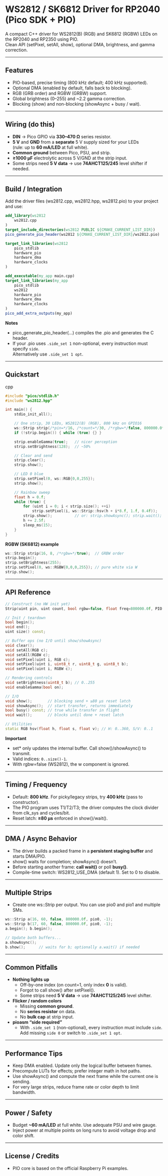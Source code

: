 # WS2812 / SK6812 Driver for RP2040 (Pico SDK + PIO)

A compact C++ driver for WS2812(B) (RGB) and SK6812 (RGBW) LEDs on the RP2040 and RP2350 using PIO.  
Clean API (setPixel, setAll, show), optional DMA, brightness, and gamma correction.

---

## Features

- PIO-based, precise timing (800 kHz default; 400 kHz supported).
- Optional DMA (enabled by default, falls back to blocking).
- RGB (GRB order) and RGBW (GRBW) support.
- Global brightness (0–255) and ~2.2 gamma correction.
- Blocking (show) and non-blocking (showAsync + busy / wait).

---

## Wiring (do this)

- **DIN** → Pico GPIO via **330–470 Ω** series resistor.
- **5 V** and **GND** from a **separate** 5 V supply sized for your LEDs  
  (rule: up to **60 mA/LED** at full white).
- **Common ground** between Pico, PSU, and strip.
- **≥1000 µF** electrolytic across 5 V/GND at the strip input.
- Some strips need **5 V data** → use **74AHCT125/245** level shifter if needed.

---

## Build / Integration

Add the driver files (ws2812.cpp, ws2812.hpp, ws2812.pio) to your project and use:

``` Cmake
add_library(ws2812
    ws2812.cpp
)
target_include_directories(ws2812 PUBLIC ${CMAKE_CURRENT_LIST_DIR})
pico_generate_pio_header(ws2812 ${CMAKE_CURRENT_LIST_DIR}/ws2812.pio)

target_link_libraries(ws2812
    pico_stdlib
    hardware_pio
    hardware_dma
    hardware_clocks
)

add_executable(my_app main.cpp)
target_link_libraries(my_app
    pico_stdlib
    ws2812
    hardware_pio
    hardware_dma
    hardware_clocks
)
pico_add_extra_outputs(my_app)
```

**Notes**
- pico_generate_pio_header(...) compiles the .pio and generates the C header.
- If your .pio uses `.side_set 1` non-optional, every instruction must specify `side`.  
  Alternatively use `.side_set 1 opt`.

---

## Quickstart
cpp
``` cpp
#include "pico/stdlib.h"
#include "ws2812.hpp"

int main() {
    stdio_init_all();

    // One strip, 30 LEDs, WS2812(B) (RGB), 800 kHz on GPIO16
    ws::Strip strip(/*pin=*/16, /*count=*/30, /*rgbw=*/false, 800000.0f, pio0, -1);
    if (!strip.begin()) { while (true) {} }

    strip.enableGamma(true);   // nicer perception
    strip.setBrightness(128);  // ~50%

    // Clear and send
    strip.clear();
    strip.show();

    // LED 0 blue
    strip.setPixel(0, ws::RGB{0,0,255});
    strip.show();

    // Rainbow sweep
    float h = 0.f;
    while (true) {
        for (uint i = 0; i < strip.size(); ++i)
            strip.setPixel(i, ws::Strip::hsv(h + i*8.f, 1.f, 0.4f));
        strip.show();          // or: strip.showAsync(); strip.wait();
        h += 2.5f;
        sleep_ms(15);
    }
}
```

**RGBW (SK6812) example**

```cpp
ws::Strip strip(16, 8, /*rgbw=*/true);  // GRBW order
strip.begin();
strip.setBrightness(255);
strip.setPixel(0, ws::RGBW{0,0,0,255}); // pure white via W
strip.show();
```

---

## API Reference

```cpp
// Construct (no HW init yet)
Strip(uint pin, uint count, bool rgbw=false, float freq=800000.0f, PIO pio=pio0, int sm=-1);

// Init / teardown
bool begin();
void end();
uint size() const;

// Buffer ops (no I/O until show/showAsync)
void clear();
void setAll(RGB c);
void setAll(RGBW c);
void setPixel(uint i, RGB c);
void setPixel(uint i, uint8_t r, uint8_t g, uint8_t b);
void setPixel(uint i, RGBW c);

// Rendering controls
void setBrightness(uint8_t b); // 0..255
void enableGamma(bool on);

// I/O
void show();       // blocking send + ≥80 µs reset latch
void showAsync();  // start transfer, returns immediately
bool busy() const; // true while transfer in flight
void wait();       // blocks until done + reset latch

// Utilities
static RGB hsv(float h, float s, float v); // H: 0..360, S/V: 0..1
```

**Important**
- set* only updates the internal buffer. Call show()/showAsync() to transmit.
- Valid indices: `0..size()-1`.
- With rgbw=false (WS2812), the w component is ignored.

---

## Timing / Frequency

- Default: **800 kHz**. For picky/legacy strips, try **400 kHz** (pass to constructor).
- The PIO program uses T1/T2/T3; the driver computes the clock divider from clk_sys and cycles/bit.
- Reset latch: **≥80 µs** enforced in show()/wait().

---

## DMA / Async Behavior

- The driver builds a packed frame in a **persistent staging buffer** and starts DMA/PIO.
- show() waits for completion; showAsync() doesn’t.
- Before starting another frame: **call wait()** or poll **busy()**.
- Compile-time switch: WS2812_USE_DMA (default 1). Set to 0 to disable.

---

## Multiple Strips

- Create one ws::Strip per output. You can use pio0 and pio1 and multiple SMs.

```cpp
ws::Strip a(16, 60, false, 800000.0f, pio0, -1);
ws::Strip b(17, 60, false, 800000.0f, pio0, -1);
a.begin(); b.begin();

// Update both buffers...
a.showAsync();
b.show();      // waits for b; optionally a.wait() if needed
```

---

## Common Pitfalls

- **Nothing lights up**
  - Off-by-one index (on count=1, only index **0** is valid).
  - Forgot to call show() after setPixel().
  - Some strips need **5 V data** → use **74AHCT125/245** level shifter.
- **Flicker / random colors**
  - Missing **common ground**.
  - No **series resistor** on data.
  - No **bulk cap** at strip input.
- **pioasm “side required”**
  - With `.side_set 1` (non-optional), every instruction must include `side`.  
    Add missing `side 0` or switch to `.side_set 1 opt`.

---

## Performance Tips

- Keep DMA enabled. Update only the logical buffer between frames.
- Precompute LUTs for effects; prefer integer math in hot paths.
- Use showAsync() and compute the next frame while the current one is sending.
- For very large strips, reduce frame rate or color depth to limit bandwidth.

---

## Power / Safety

- Budget **~60 mA/LED** at full white. Use adequate PSU and wire gauge.
- Inject power at multiple points on long runs to avoid voltage drop and color shift.

---

## License / Credits

- PIO core is based on the official Raspberry Pi examples.
